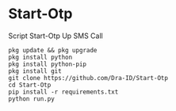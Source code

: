 # Start-Otp
Script Start-Otp Up SMS Call 

```
pkg update && pkg upgrade
pkg install python
pkg install python-pip
pkg install git
git clone https://github.com/Dra-ID/Start-Otp
cd Start-Otp
pip install -r requirements.txt
python run.py
